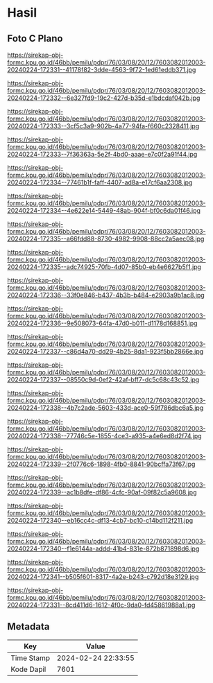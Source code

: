 # Hasil

## Foto C Plano

https://sirekap-obj-formc.kpu.go.id/46bb/pemilu/pdpr/76/03/08/20/12/7603082012003-20240224-172331--41178f82-3dde-4563-9f72-1ed61eddb371.jpg

https://sirekap-obj-formc.kpu.go.id/46bb/pemilu/pdpr/76/03/08/20/12/7603082012003-20240224-172332--6e327fd9-19c2-427d-b35d-e1bdcdaf042b.jpg

https://sirekap-obj-formc.kpu.go.id/46bb/pemilu/pdpr/76/03/08/20/12/7603082012003-20240224-172333--3cf5c3a9-902b-4a77-94fa-f660c2328411.jpg

https://sirekap-obj-formc.kpu.go.id/46bb/pemilu/pdpr/76/03/08/20/12/7603082012003-20240224-172333--7f36363a-5e2f-4bd0-aaae-e7c0f2a91f44.jpg

https://sirekap-obj-formc.kpu.go.id/46bb/pemilu/pdpr/76/03/08/20/12/7603082012003-20240224-172334--77461b1f-faff-4407-ad8a-e17cf6aa2308.jpg

https://sirekap-obj-formc.kpu.go.id/46bb/pemilu/pdpr/76/03/08/20/12/7603082012003-20240224-172334--4e622e14-5449-48ab-904f-bf0c6da01f46.jpg

https://sirekap-obj-formc.kpu.go.id/46bb/pemilu/pdpr/76/03/08/20/12/7603082012003-20240224-172335--a66fdd88-8730-4982-9908-88cc2a5aec08.jpg

https://sirekap-obj-formc.kpu.go.id/46bb/pemilu/pdpr/76/03/08/20/12/7603082012003-20240224-172335--adc74925-70fb-4d07-85b0-eb4e6627b5f1.jpg

https://sirekap-obj-formc.kpu.go.id/46bb/pemilu/pdpr/76/03/08/20/12/7603082012003-20240224-172336--33f0e846-b437-4b3b-b484-e2903a9b1ac8.jpg

https://sirekap-obj-formc.kpu.go.id/46bb/pemilu/pdpr/76/03/08/20/12/7603082012003-20240224-172336--9e508073-64fa-47d0-b011-d1178d168851.jpg

https://sirekap-obj-formc.kpu.go.id/46bb/pemilu/pdpr/76/03/08/20/12/7603082012003-20240224-172337--c86d4a70-dd29-4b25-8da1-923f5bb2866e.jpg

https://sirekap-obj-formc.kpu.go.id/46bb/pemilu/pdpr/76/03/08/20/12/7603082012003-20240224-172337--08550c9d-0ef2-42af-bff7-dc5c68c43c52.jpg

https://sirekap-obj-formc.kpu.go.id/46bb/pemilu/pdpr/76/03/08/20/12/7603082012003-20240224-172338--4b7c2ade-5603-433d-ace0-59f786dbc6a5.jpg

https://sirekap-obj-formc.kpu.go.id/46bb/pemilu/pdpr/76/03/08/20/12/7603082012003-20240224-172338--77746c5e-1855-4ce3-a935-a4e6ed8d2f74.jpg

https://sirekap-obj-formc.kpu.go.id/46bb/pemilu/pdpr/76/03/08/20/12/7603082012003-20240224-172339--2f0776c6-1898-4fb0-8841-90bcffa73f67.jpg

https://sirekap-obj-formc.kpu.go.id/46bb/pemilu/pdpr/76/03/08/20/12/7603082012003-20240224-172339--ac1b8dfe-df86-4cfc-90af-09f82c5a9608.jpg

https://sirekap-obj-formc.kpu.go.id/46bb/pemilu/pdpr/76/03/08/20/12/7603082012003-20240224-172340--eb16cc4c-df13-4cb7-bc10-c14bd112f211.jpg

https://sirekap-obj-formc.kpu.go.id/46bb/pemilu/pdpr/76/03/08/20/12/7603082012003-20240224-172340--f1e6144a-addd-41b4-831e-872b871898d6.jpg

https://sirekap-obj-formc.kpu.go.id/46bb/pemilu/pdpr/76/03/08/20/12/7603082012003-20240224-172341--b505f601-8317-4a2e-b243-c792d18e3129.jpg

https://sirekap-obj-formc.kpu.go.id/46bb/pemilu/pdpr/76/03/08/20/12/7603082012003-20240224-172331--8cd411d6-1612-4f0c-9da0-fd45861988a1.jpg


## Metadata

| Key        | Value               |
| ---------- | ------------------- |
| Time Stamp | 2024-02-24 22:33:55 |
| Kode Dapil | 7601                |



